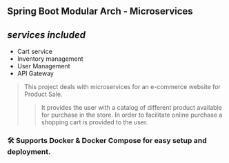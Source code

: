 ## Spring Boot Modular Arch - Microservices

## _services included_
* Cart service
* Inventory management
* User Management
* API Gateway

> This project deals with microservices for an e-commerce website for Product Sale. 
> >It provides the user with a catalog of different product available for purchase in the store. In order to facilitate online purchase a shopping cart is provided to the user.
 
### 🛠️ Supports Docker & Docker Compose for easy setup and deployment.
